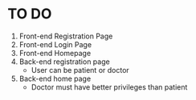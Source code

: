 # TO DO

1. Front-end Registration Page
2. Front-end Login Page
3. Front-end Homepage
4. Back-end registration page
   - User can be patient or doctor
5. Back-end home page
   - Doctor must have better privileges than patient
